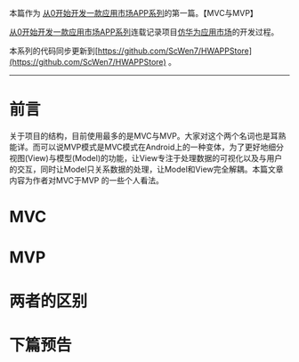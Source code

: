本篇作为 [从0开始开发一款应用市场APP系列](https://github.com/ScWen7/Blogs/blob/master/hwappstore1.md)的第一篇。【MVC与MVP】

 [从0开始开发一款应用市场APP系列](https://github.com/ScWen7/Blogs/blob/master/hwappstore1.md)连载记录项目[仿华为应用市场](https://github.com/ScWen7/HWAPPStore)的开发过程。

本系列的代码同步更新到[https://github.com/ScWen7/HWAPPStore](https://github.com/ScWen7/HWAPPStore) 。

---------------------------------------------------------------------------------------------------

# 前言

​        关于项目的结构，目前使用最多的是MVC与MVP。大家对这个两个名词也是耳熟能详。而可以说MVP模式是MVC模式在Android上的一种变体，为了更好地细分视图(View)与模型(Model)的功能，让View专注于处理数据的可视化以及与用户的交互，同时让Model只关系数据的处理，让Model和View完全解耦。本篇文章内容为作者对MVC于MVP 的一些个人看法。

# MVC



# MVP

# 两者的区别

# 下篇预告